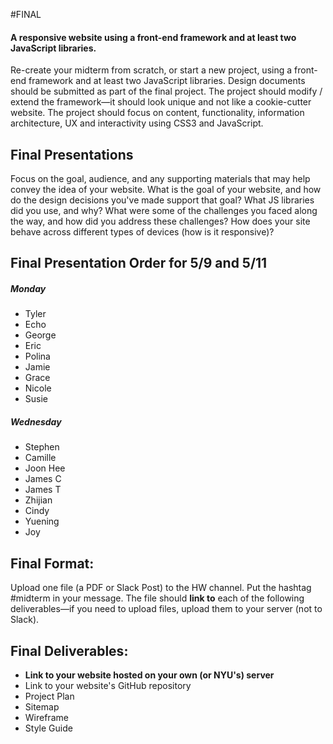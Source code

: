 #FINAL

#### A responsive website using a front-end framework and at least two JavaScript libraries.

Re-create your midterm from scratch, or start a new project, using a front-end framework and at least two JavaScript libraries. Design documents should be submitted as part of the final project. The project should modify / extend the framework—it should look unique and not like a cookie-cutter website. The project should focus on content, functionality, information architecture, UX and interactivity using CSS3 and JavaScript.


## Final Presentations
Focus on the goal, audience, and any supporting materials that may help convey the idea of your website. What is the goal of your website, and how do the design decisions you've made support that goal? What JS libraries did you use, and why? What were some of the challenges you faced along the way, and how did you address these challenges? How does your site behave across different types of devices (how is it responsive)?

## Final Presentation Order for 5/9 and 5/11

##### Monday
* Tyler
* Echo
* George
* Eric
* Polina
* Jamie
* Grace
* Nicole
* Susie

##### Wednesday
* Stephen
* Camille
* Joon Hee
* James C
* James T
* Zhijian
* Cindy
* Yuening
* Joy


<!--
## Monday 4/11/2016
Short presentations (4 minutes total, including time for feedback). Focus on the goal, audience, and any supporting materials that may help convey the idea of your website. Supporting materials could include aspects of your Project Plan (i.e. Competitive Analysis of similar websites), Wireframes, Site Map, Style Guide, and/or Mood Board. You do not need to have all of these documents finalized but should have at least two of them ready to share with the class for feedback.
-->

## Final Format:
Upload one file (a PDF or Slack Post) to the HW channel. Put the hashtag #midterm in your message. The file should **link to** each of the following deliverables—if you need to upload files, upload them to your server (not to Slack).


## Final Deliverables:
* **Link to your website hosted on your own (or NYU's) server**
* Link to your website's GitHub repository
* Project Plan
* Sitemap
* Wireframe
* Style Guide